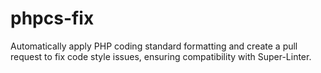 # phpcs-fix
Automatically apply PHP coding standard formatting and create a pull request to fix code style issues, ensuring compatibility with Super-Linter.
